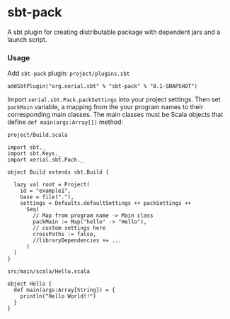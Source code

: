 sbt-pack
========

A sbt plugin for creating distributable package with dependent jars and a launch script.

### Usage

Add `sbt-pack` plugin:
`project/plugins.sbt`

	addSbtPlugin("org.xerial.sbt" % "sbt-pack" % "0.1-SNAPSHOT")


Import `xerial.sbt.Pack.packSettings` into your project settings. Then set `packMain` variable, a mapping from the your program names to their corresponding main classes. The main classes must be Scala objects that define `def main(args:Array[])` method:

`project/Build.scala`

    import sbt._
    import sbt.Keys._
    import xerial.sbt.Pack._
    
    object Build extends sbt.Build {
    
      lazy val root = Project(
        id = "example1",
        base = file("."),
        settings = Defaults.defaultSettings ++ packSettings ++
          Seq(
            // Map from program name -> Main class
            packMain := Map("hello" -> "Hello"),
            // custom settings here
            crossPaths := false,
			//libraryDependencies += ...
          )
      )
    }


`src/main/scala/Hello.scala`

    object Hello {
      def main(args:Array[String]) = {
        println("Hello World!!")
      }
    }


